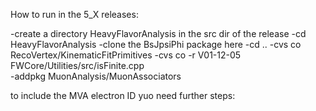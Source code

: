 How to run in the 5_X releases:

-create a directory HeavyFlavorAnalysis in the src dir of the release
-cd HeavyFlavorAnalysis
-clone the BsJpsiPhi package here
-cd ..
-cvs co  RecoVertex/KinematicFitPrimitives 
-cvs co -r V01-12-05 FWCore/Utilities/src/isFinite.cpp  
-addpkg MuonAnalysis/MuonAssociators

to include the MVA electron ID yuo need further steps:
